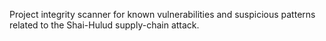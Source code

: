Project integrity scanner for known vulnerabilities and suspicious patterns related to the Shai-Hulud supply-chain attack.
